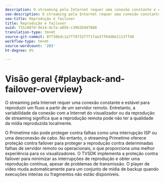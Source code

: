 ```yaml
---
description: O streaming pela Internet requer uma conexão constante e estável para reproduzir um fluxo a partir de um servidor remoto. Entretanto, a variabilidade da conexão com a Internet do visualizador ou da reprodução de streaming significa que a reprodução remota pode não ter a qualidade da mídia reproduzida localmente.
seo-description: O streaming pela Internet requer uma conexão constante e estável para reproduzir um fluxo a partir de um servidor remoto. Entretanto, a variabilidade da conexão com a Internet do visualizador ou da reprodução de streaming significa que a reprodução remota pode não ter a qualidade da mídia reproduzida localmente.
seo-title: Reprodução e failover
title: Reprodução e failover
uuid: 731c087d-9e14-4c7a-a856-c3962b9d7608
translation-type: tm+mt
source-git-commit: 8ff38bdc1a7ff9732f7f1fae37f64d0e1113ff40
workflow-type: tm+mt
source-wordcount: '203'
ht-degree: 0%

---
```



# Visão geral {#playback-and-failover-overview}

O streaming pela Internet requer uma conexão constante e estável para reproduzir um fluxo a partir de um servidor remoto. Entretanto, a variabilidade da conexão com a Internet do visualizador ou da reprodução de streaming significa que a reprodução remota pode não ter a qualidade da mídia reproduzida localmente.

O Primetime não pode proteger contra falhas como uma interrupção ISP ou uma desconexão de cabo. No entanto, o streaming Primetime oferece proteção contra failover para proteger a reprodução contra determinadas falhas de servidor remoto ou operacionais, o que proporciona uma melhor experiência para os visualizadores. O TVSDK implementa a proteção contra failover para minimizar as interrupções de reprodução e obter uma reprodução contínua, apesar de problemas de transmissão. O player de vídeo muda automaticamente para um conjunto de mídia de backup quando execuções inteiras ou fragmentos não estão disponíveis.
